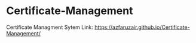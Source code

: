 # Certificate-Management
Certificate Managment Sytem
Link: https://azfaruzair.github.io/Certificate-Management/
